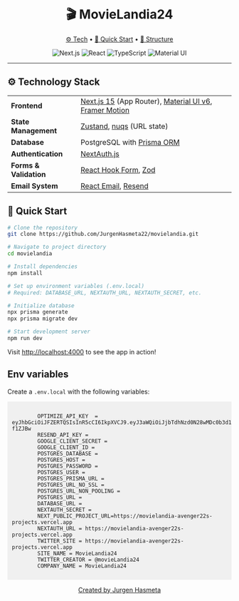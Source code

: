 <div align="center">
  <h1 align="center">🎬 MovieLandia24</h1>

  <p align="center">
    <a href="#tech">⚙️ Tech</a> •
    <a href="#start">🚀 Quick Start</a> •
    <a href="#structure">📂 Structure</a>
  </p>

  <p align="center">
    <img src="https://img.shields.io/badge/Next.js-15-black?style=for-the-badge&logo=next.js" alt="Next.js" />
    <img src="https://img.shields.io/badge/React-19-blue?style=for-the-badge&logo=react" alt="React" />
    <img src="https://img.shields.io/badge/TypeScript-5-blue?style=for-the-badge&logo=typescript" alt="TypeScript" />
    <img src="https://img.shields.io/badge/MUI-6-blue?style=for-the-badge&logo=mui" alt="Material UI" />
  </p>
</div>

<hr>

<h2 id="tech">⚙️ Technology Stack</h2>

<table>
  <tr>
    <td><b>Frontend</b></td>
    <td>
      <a href="https://nextjs.org/">Next.js 15</a> (App Router),
      <a href="https://mui.com/">Material UI v6</a>,
      <a href="https://www.framer.com/motion/">Framer Motion</a>
    </td>
  </tr>
  <tr>
    <td><b>State Management</b></td>
    <td>
      <a href="https://github.com/pmndrs/zustand">Zustand</a>,
      <a href="https://www.npmjs.com/package/nuqs">nuqs</a> (URL state)
    </td>
  </tr>
  <tr>
    <td><b>Database</b></td>
    <td>
      PostgreSQL with <a href="https://www.prisma.io/">Prisma ORM</a>
    </td>
  </tr>
  <tr>
    <td><b>Authentication</b></td>
    <td>
      <a href="https://next-auth.js.org/">NextAuth.js</a>
    </td>
  </tr>
  <tr>
    <td><b>Forms & Validation</b></td>
    <td>
      <a href="https://react-hook-form.com/">React Hook Form</a>,
      <a href="https://zod.dev/">Zod</a>
    </td>
  </tr>
  <tr>
    <td><b>Email System</b></td>
    <td>
      <a href="https://react.email/">React Email</a>,
      <a href="https://resend.com/">Resend</a>
    </td>
  </tr>
</table>

<h2 id="start">🚀 Quick Start</h2>

```bash
# Clone the repository
git clone https://github.com/JurgenHasmeta22/movielandia.git

# Navigate to project directory
cd movielandia

# Install dependencies
npm install

# Set up environment variables (.env.local)
# Required: DATABASE_URL, NEXTAUTH_URL, NEXTAUTH_SECRET, etc.

# Initialize database
npx prisma generate
npx prisma migrate dev

# Start development server
npm run dev
```

Visit [http://localhost:4000](http://localhost:4000) to see the app in action!

<h2 id="structure">Env variables</h2>
<p>Create a <code>.env.local</code> with the following variables:</p>
<pre style="background-color:#f0f0f0; padding:10px; overflow:auto">
    <code>
        OPTIMIZE_API_KEY  = eyJhbGciOiJFZERTQSIsInR5cCI6IkpXVCJ9.eyJ3aWQiOiJjbTdhNzd0N28wMDc0b3d1MzZ4ZDNhMG9tIiwidWlkIjoiY203YTc3dDN6MDA3MG93dTMyOWhpdDJnaSIsInRzIjoxNzM5ODY2NTM1NDcxfQ.ugkQ_di5t8SP_QB9cruDP45vSAFQpf6_jd1gIW0D3tt7uhQ3JIAM7ZRUm67HLaOqaWslKWLhUOrOqPk-f1ZJBw
		RESEND_API_KEY = 
		GOOGLE_CLIENT_SECRET = 
		GOOGLE_CLIENT_ID =
		POSTGRES_DATABASE =
		POSTGRES_HOST = 
		POSTGRES_PASSWORD = 
		POSTGRES_USER = 
		POSTGRES_PRISMA_URL = 
		POSTGRES_URL_NO_SSL = 
		POSTGRES_URL_NON_POOLING = 
		POSTGRES_URL = 
		DATABASE_URL = 
		NEXTAUTH_SECRET =
		NEXT_PUBLIC_PROJECT_URL=https://movielandia-avenger22s-projects.vercel.app
		NEXTAUTH_URL = https://movielandia-avenger22s-projects.vercel.app
		TWITTER_SITE = https://movielandia-avenger22s-projects.vercel.app
		SITE_NAME = MovieLandia24
		TWITTER_CREATOR = @movieLandia24
		COMPANY_NAME = MovieLandia24
    </code>
</pre>

<div align="center">
  <p>
    <a href="https://github.com/JurgenHasmeta22">
      Created by Jurgen Hasmeta
    </a>
  </p>
</div>
